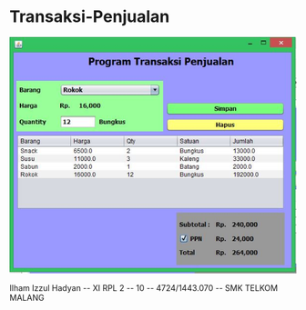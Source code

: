 # Transaksi-Penjualan

![Screenshot](https://raw.githubusercontent.com/ilhamizzul/Transaksi-Penjualan/master/TA_java1.JPG) 

 Ilham Izzul Hadyan -- XI RPL 2 -- 10 -- 4724/1443.070 -- SMK TELKOM MALANG
